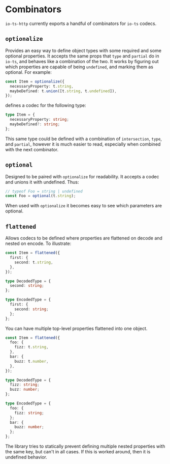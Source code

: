 # Combinators

`io-ts-http` currently exports a handful of combinators for `io-ts` codecs.

## `optionalize`

Provides an easy way to define object types with some required and some optional
properties. It accepts the same props that `type` and `partial` do in `io-ts`, and
behaves like a combination of the two. It works by figuring out which properties are
capable of being `undefined`, and marking them as optional. For example:

```typescript
const Item = optionalize({
  necessaryProperty: t.string,
  maybeDefined: t.union([t.string, t.undefined]),
});
```

defines a codec for the following type:

```typescript
type Item = {
  necessaryProperty: string;
  maybeDefined?: string;
};
```

This same type could be defined with a combination of `intersection`, `type`, and
`partial`, however it is much easier to read, especially when combined with the next
combinator.

## `optional`

Designed to be paired with `optionalize` for readability. It accepts a codec and unions
it with undefined. Thus:

```typescript
// typeof Foo = string | undefined
const Foo = optional(t.string);
```

When used with `optionalize` it becomes easy to see which parameters are optional.

## `flattened`

Allows codecs to be defined where properties are flattened on decode and nested on
encode. To illustrate:

```typescript
const Item = flattened({
  first: {
    second: t.string,
  },
});

type DecodedType = {
  second: string;
};

type EncodedType = {
  first: {
    second: string;
  };
};
```

You can have multiple top-level properties flattened into one object.

```typescript
const Item = flattened({
  foo: {
    fizz: t.string,
  },
  bar: {
    buzz: t.number,
  },
});

type DecodedType = {
  fizz: string;
  buzz: number;
};

type EncodedType = {
  foo: {
    fizz: string;
  };
  bar: {
    buzz: number;
  };
};
```

The library tries to statically prevent defining multiple nested properties with the
same key, but can't in all cases. If this is worked around, then it is undefined
behavior.
